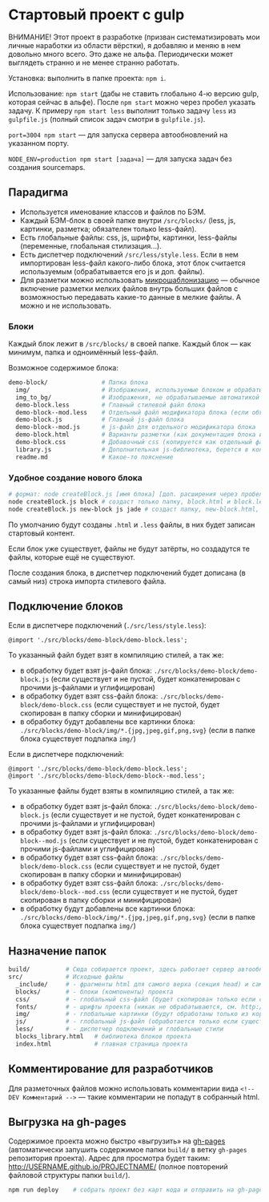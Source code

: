 # Стартовый проект с gulp

ВНИМАНИЕ! Этот проект в разработке (призван систематизировать мои личные наработки из области вёрстки), я добавляю и меняю в нем довольно много всего. Это даже не альфа. Периодически может выглядеть странно и не менее странно работать.

Установка: выполнить в папке проекта: `npm i`.

Использование: `npm start` (дабы не ставить глобально 4-ю версию gulp, которая сейчас в альфе). После `npm start` можно через пробел указать задачу. К примеру `npm start less` выполнит только задачу `less` из `gulpfile.js` (полный список задач смотри в `gulpfile.js`).

`port=3004 npm start` — для запуска сервера автообновлений на указанном порту.

`NODE_ENV=production npm start [задача]` — для запуска задач без создания sourcemaps.



## Парадигма

- Используется именование классов и файлов по БЭМ.
- Каждый БЭМ-блок в своей папке внутри `/src/blocks/` (less, js, картинки, разметка; обязателен только less-файл).
- Есть глобальные файлы: css, js, шрифты, картинки, less-файлы (переменные, глобальная стилизация...).
- Есть диспетчер подключений `/src/less/style.less`. Если в нем импортирован less-файл какого-либо блока, этот блок считается используемым (обрабатывается его js и доп. файлы).
- Для разметки можно использовать [микрошаблонизацию](https://www.npmjs.com/package/gulp-file-include) — обычное включение разметки мелких файлов внутрь больших файлов с возможностью передавать какие-то данные в мелкие файлы. А можно и не использовать.



### Блоки

Каждый блок лежит в `/src/blocks/` в своей папке. Каждый блок — как минимум, папка и одноимённый less-файл.

Возможное содержимое блока:

```bash
demo-block/               # Папка блока
  img/                    # Изображения, используемые блоком и обрабатываемые автоматикой сборки
  img_to_bg/              # Изображения, не обрабатываемые автоматикой сборки (имя папки — любое, обрабатываются только изображения из папки img/ внутри папки блока (см. предыдущую строку)
  demo-block.less         # Главный стилевой файл блока
  demo-block--mod.less    # Отдельный файл модификатора блока (если объемный и нужен не на всех проектах)
  demo-block.js           # Главный js-файл блока
  demo-block--mod.js      # js-файл для отдельного модификатора блока
  demo-block.html         # Варианты разметки (как документация блока или как вставляемый микрошаблонизатором фрагмент)
  demo-block.css          # Добавочный css (копируется как отдельный файл в `build/css`)
  library.js              # Дополнительная js-библиотека, берется в конкатенируемый js-файл проекта (имя любое, в конкатенацию берется перед всеми прочими файлами, повторения ищутся по имени файла)
  readme.md               # Какое-то пояснение
```

### Удобное создание нового блока


```bash
# формат: node createBlock.js [имя блока] [доп. расширения через пробел]
node createBlock.js block # создаст только папку, block.html и block.less
node createBlock.js new-block js jade # создаст папку, new-block.html, new-block.less, new-block.js, new-block.jade
```

По умолчанию будут созданы `.html` и `.less` файлы, в них будет записан стартовый контент.

Если блок уже существует, файлы не будут затёрты, но создадутся те файлы, которые ещё не существуют.

После создания блока, в диспетчер подключений будет дописана (в самый низ) строка импорта стилевого файла.



## Подключение блоков

Если в диспетчере подключений (`./src/less/style.less`):

```
@import './src/blocks/demo-block/demo-block.less';
```

То указанный файл будет взят в компиляцию стилей, а так же:
- в обработку будет взят js-файл блока: `./src/blocks/demo-block/demo-block.js` (если существует и не пустой, будет конкатенирован с прочими js-файлами и углифицирован)
- в обработку будет взят css-файл блока: `./src/blocks/demo-block/demo-block.css` (если существует и не пустой, будет скопирован в папку сборки и минифицирован)
- в обработку будут добавлены все картинки блока: `./src/blocks/demo-block/img/*.{jpg,jpeg,gif,png,svg}` (если в папке блока существует подпапка `img/`)

Если в диспетчере подключений:

```
@import './src/blocks/demo-block/demo-block.less';
@import './src/blocks/demo-block/demo-block--mod.less';
```

То указанные файлы будет взяты в компиляцию стилей, а так же:
- в обработку будет взят js-файл блока: `./src/blocks/demo-block/demo-block.js` (если существует и не пустой, будет конкатенирован с прочими js-файлами и углифицирован)
- в обработку будет взят js-файл блока: `./src/blocks/demo-block/demo-block--mod.js` (если существует и не пустой, будет конкатенирован с прочими js-файлами и углифицирован)
- в обработку будет взят css-файл блока: `./src/blocks/demo-block/demo-block.css` (если существует и не пустой, будет скопирован в папку сборки и минифицирован)
- в обработку будет взят css-файл блока: `./src/blocks/demo-block/demo-block--mod.css` (если существует и не пустой, будет скопирован в папку сборки и минифицирован)
- в обработку будут добавлены все картинки блока: `./src/blocks/demo-block/img/*.{jpg,jpeg,gif,png,svg}` (если в папке блока существует подпапка `img/`)



## Назначение папок

```bash
build/          # Сюда собирается проект, здесь работает сервер автообновлений.
src/            # Исходные файлы
  _include/     # - фрагменты html для самого верха (секция head) и самого низа (перед закрывающим body) страницы
  blocks/       # - блоки (компоненты) проекта
  css/          # - глобальный css-файл (будет скопирован только если существует и не пустой)
  fonts/        # - шрифты проекта (никак не обрабатываются, см. http://jaicab.com/localFont/)
  img/          # - глобальные картинки (будут обработаны только из корня этой папки, подпапки игнорируются)
  js/           # - глобальный js-файл (обработается только если существует и не пустой), фреймворки (только копируются, могут быть подключены вручную)
  less/         # - диспетчер подключений и глобальные стили
  blocks_library.html   # библиотека блоков проекта
  index.html            # главная страница проекта
```



## Комментирование для разработчиков

Для разметочных файлов можно использовать комментарии вида `<!--DEV Комментарий -->` — такие комментарии не попадут в собранный html.



## Выгрузка на gh-pages

Содержимое проекта можно быстро «выгрузить» на [gh-pages](https://help.github.com/articles/user-organization-and-project-pages/#project-pages) (автоматически запушить содержимое папки `build/` в ветку `gh-pages` репозитория проекта). Адрес для просмотра будет таким: http://USERNAME.github.io/PROJECTNAME/ (полное повторений файловой структуры папки `build/`).


```bash
npm run deploy    # собрать проект без карт кода и отправить на gh-pages
```
